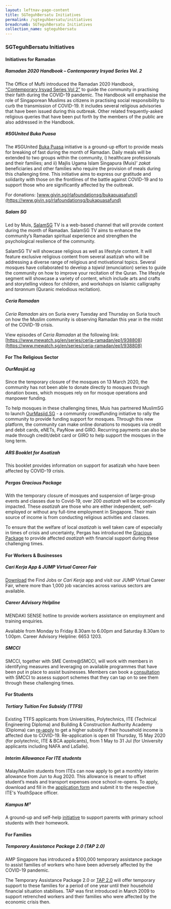 ```yaml
---
layout: leftnav-page-content
title: SGTeguhBersatu Initiatives
permalink: /sgteguhbersatu/initiatives
breadcrumb: SGTeguhBersatu Initiatives
collection_name: sgteguhbersatu
---
```


### **SGTeguhBersatu Initiatives**

#### **Initiatives for Ramadan**

##### **Ramadan 2020 Handbook – Contemporary Irsyad Series Vol. 2**
The Office of Mufti introduced the Ramadan 2020 Handbook, [“Contemporary Irsyad Series Vol 2”](https://www.muis.gov.sg/officeofthemufti/irsyad) to guide the community in practising their faith during the COVID-19 pandemic. The Handbook will emphasise the role of Singaporean Muslims as citizens in practising social responsibility to curb the transmission of COVID-19. It includes several religious advisories that have been issued during this outbreak. Other related frequently-asked religious queries that have been put forth by the members of the public are also addressed in the Handbook.

##### **#SGUnited Buka Puasa**
The #SGUnited [Buka Puasa](https://www.bukapuasa.sg) initiative is a ground-up effort to provide meals for breaking of fast during the month of Ramadan. Daily meals will be extended to two groups within the community, i) healthcare professionals and their families; and ii) Majlis Ugama Islam Singapura (Muis)’ *zakat* beneficiaries and other families who require the provision of meals during this challenging time. This initiative aims to express our gratitude and solidarity with those on the frontlines of the battle against COVID-19 and to support those who are significantly affected by the outbreak.

For donations: [www.givin.sg/rlafoundationsg/bukapuasafund](https://www.givin.sg/rlafoundationsg/bukapuasafund)

##### **Salam SG**
Led by Muis, [SalamSG](https://www.go.gov.sg/salamsg) TV is a web-based channel that will provide content during the month of Ramadan. SalamSG TV aims to enhance the community’s Ramadan spiritual experience and strengthen the psychological resilience of the community. 

SalamSG TV will showcase religious as well as lifestyle content. It will feature exclusive religious content from several asatizah who will be addressing a diverse range of religious and motivational topics. Several mosques have collaborated to develop a *tajwid* (enunciation) series to guide the community on how to improve your recitation of the Quran. The lifestyle segment will showcase a variety of content, which include arts and crafts and storytelling videos for children, and workshops on Islamic calligraphy and *tarannum* (Quranic melodious recitation).

##### **Ceria Ramadan**
*Ceria Ramadan* airs on Suria every Tuesday and Thursday on Suria touch on how the Muslim community is observing Ramadan this year in the midst of the COVID-19 crisis. 

View episodes of *Ceria Ramadan* at the following link:
[https://www.mewatch.sg/en/series/ceria-ramadan/ep1/938808](https://www.mewatch.sg/en/series/ceria-ramadan/ep1/938808) 

#### **For The Religious Sector**

##### **OurMasjid.sg**
Since the temporary closure of the mosques on 13 March 2020, the community has not been able to donate directly to mosques through donation boxes, which mosques rely on for mosque operations and manpower funding. 

To help mosques in these challenging times, Muis has partnered MuslimSG to launch [OurMasjid.SG](https://ourmasjid.sg) - a community crowdfunding initiative to rally the community to provide funding support for mosques. Through this new platform, the community can make online donations to mosques via credit and debit cards, eNETs, PayNow and GIRO. Recurring payments can also be made through credit/debit card or GIRO to help support the mosques in the long term.  

##### **ARS Booklet for Asatizah**
This booklet provides information on support for asatizah who have been affected by COVID-19 crisis.

##### **Pergas Gracious Package**
With the temporary closure of mosques and suspension of large-group events and classes due to Covid-19, over 200 *asatizah* will be economically impacted. These *asatizah* are those who are either independent, self-employed or without any full-time employment in Singapore. Their main source of income is from conducting religious activities and classes.

To ensure that the welfare of local *asatizah* is well taken care of especially in times of crisis and uncertainty, Pergas has introduced the [Gracious Package](https://www.pergas.org.sg/gracious-package/) to provide affected *asatizah* with financial support during these challenging times. 

#### **For Workers & Businesses**

##### **Cari Kerja App & JUMP Virtual Career Fair**
[Download](https://bit.ly/sense_carikerja) the Find Jobs or *Cari Kerja* app and visit our JUMP Virtual Career Fair, where more than 1,000 job vacancies across various sectors are available. 

##### **Career Advisory Helpline**
MENDAKI SENSE hotline to provide workers assistance on employment and training enquiries. 

Available from Monday to Friday 8.30am to 6.00pm and Saturday 8.30am to 1.00pm. 
Career Advisory Helpline: 6653 1203.  

##### **SMCCI**
SMCCI, together with SME Centre@SMCCI, will work with members in identifying measures and leveraging on available programmes that have been put in place to assist businesses. Members can book a [consultation](www.smcci.org.sg/covid-19response/) with SMCCI to assess support schemes that they can tap on to see them through these challenging times.

#### **For Students**

##### **Tertiary Tuition Fee Subsidy (TTFS)**
Existing TTFS applicants from Universities, Polytechnics, ITE (Technical Engineering Diploma) and Building & Construction Authority Academy (Diploma) can [re-apply](https://tfas.mendaki.org.sg/TTFS/Registration/ReApplication) to get a higher subsidy if their household income is affected due to COVID-19.
Re-application is open till Thursday, 15 May 2020 (for polytechnic, ITE & BCA applicants), from 1 May to 31 Jul (for University applicants including NAFA and LaSalle).

##### **Interim Allowance For ITE students**
Malay/Muslim students from ITEs can now apply to get a monthly interim allowance from Jun to Aug 2020. This allowance is meant to offset student’s meals and transport expenses once school re-opens.
To apply, download and fill in the [application form](https://bit.ly/InterimAllowanceApplication) and submit it to the respective ITE's YouthSpace officer.

##### **Kampus M³**
A ground-up and self-help [initiative](https://www.facebook.com/groups/KampusMKuasaTiga) to support parents with primary school students with their homework.

#### **For Families**

##### **Temporary Assistance Package 2.0 (TAP 2.0)**
AMP Singapore has introduced a $100,000 temporary assistance package to assist families of workers who have been adversely affected by the COVID-19 pandemic.

The Temporary Assistance Package 2.0 or [TAP 2.0](https://bit.ly/TAPonAMP) will offer temporary support to these families for a period of one year until their household financial situation stabilises. TAP was first introduced in March 2009 to support retrenched workers and their families who were affected by the economic crisis then.
